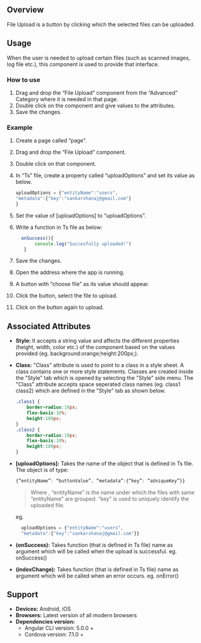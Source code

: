 ## Overview
File Upload is a button by clicking which the selected files can be uploaded.

## Usage
When the user is needed to upload certain files (such as  scanned images, log file etc.), this component is used to provide that interface.


### How to use

1. Drag and drop the “File Upload” component from the “Advanced” Category where it is needed in that page.
2. Double click on the component and give values to the attributes.
3. Save the changes.

### Example

1. Create a page called “page”.
2. Drag and drop the “File Upload” component.
3. Double click on that component.
4. In “Ts” file, create a property called “uploadOptions” and set its value as below.
    ```typescript
   uploadOptions = {"entityName":"users",
    "metadata":{"key":"sankarshanaj@gmail.com"}
    }
    ```
5. Set the value of [uploadOptions] to “uploadOptions”.
6. Write a function in Ts file as below:
    ```typescript
      onSuccess(){
           console.log("Succesfully uploaded!")
       }
    ```

7. Save the changes.
8. Open the address where the app is running.
9. A button with “choose file” as its value should appear.
10. Click the button, select the file to upload.
11. Click on the button again to upload.


## Associated Attributes
- **Style:** It accepts a string value and affects the different properties (height, width, color etc.) of the component based on the values provided (eg. background:orange;height:200px;).

- **Class:** "Class" attribute is used to point to a class in a style sheet. A class contains one or more style statements. Classes are created inside the "Style" tab which is opened by selecting the "Style" side menu. The "Class" attribute accepts space seperated class names (eg. class1 class2) which are defined in the "Style" tab as shown below.
    ```css
    .class1 {
        border-radius:10px;
        flex-basis:10%;
        height:100px;
    }
    .class2 {
        border-radius:10px;
        flex-basis:10%;
        height:100px;
    }
    
    ```
- **[uploadOptions]:** Takes the name of the object that is defined in Ts file. The object is of type:
    ```typescript
    {“entityName”: “buttonValue”, “metadata”:{“key”: “aUniqueKey”}}
    ```
    >Where ,
        “entityName” is the name under which the files with same “entityName” are grouped.
        “key” is used to uniquely identify the uploaded file.
    
    
    eg.
    ```typescript
      uploadOptions = {"entityName":"users",
      "metadata":{"key":"sankarshanaj@gmail.com"}}
    ```
- **(onSuccess):** Takes function (that is defined in Ts file) name as argument which will be called when the upload is successful. eg. onSuccess()
- **(indexChange):** Takes function (that is defined in Ts file) name as argument which will be called when an error occurs. eg. onError()

## Support
- **Devices:** Android, iOS
- **Browsers:**  Latest version of all modern browsers
- **Dependencies version:** 
    - Angular CLI version: 5.0.0 + 
    - Cordova version: 7.1.0 +


